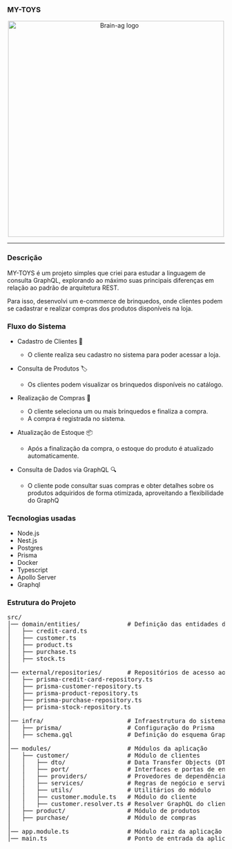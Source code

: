 ### MY-TOYS

<p align="center">
  <a href="http://nestjs.com/" target="blank"><img src="https://graphql.com/graphql-dot-com.jpg" width="500" alt="Brain-ag logo" /></a>
</p>

---

### Descrição

MY-TOYS é um projeto simples que criei para estudar a linguagem de consulta GraphQL, explorando ao máximo suas principais diferenças em relação ao padrão de arquitetura REST.

Para isso, desenvolvi um e-commerce de brinquedos, onde clientes podem se cadastrar e realizar compras dos produtos disponíveis na loja.

### Fluxo do Sistema
- Cadastro de Clientes 👤
  - O cliente realiza seu cadastro no sistema para poder acessar a loja.
  
- Consulta de Produtos 🏷️
  - Os clientes podem visualizar os brinquedos disponíveis no catálogo.

- Realização de Compras 🛒
    - O cliente seleciona um ou mais brinquedos e finaliza a compra.
    - A compra é registrada no sistema.
- Atualização de Estoque 📦
    - Após a finalização da compra, o estoque do produto é atualizado automaticamente.

- Consulta de Dados via GraphQL 🔍
    - O cliente pode consultar suas compras e obter detalhes sobre os produtos adquiridos de forma otimizada, aproveitando a flexibilidade do GraphQ


### Tecnologias usadas

- Node.js
- Nest.js
- Postgres
- Prisma
- Docker
- Typescript
- Apollo Server
- Graphql

### Estrutura do Projeto

<pre style="overflow-x: auto; max-width: 1000px; white-space: pre;">
src/
│── domain/entities/             # Definição das entidades do domínio
│   ├── credit-card.ts
│   ├── customer.ts
│   ├── product.ts
│   ├── purchase.ts
│   ├── stock.ts
│
│── external/repositories/       # Repositórios de acesso ao banco de dados
│   ├── prisma-credit-card-repository.ts
│   ├── prisma-customer-repository.ts
│   ├── prisma-product-repository.ts
│   ├── prisma-purchase-repository.ts
│   ├── prisma-stock-repository.ts
│
│── infra/                       # Infraestrutura do sistema
│   ├── prisma/                  # Configuração do Prisma
│   ├── schema.gql               # Definição do esquema GraphQL
│
│── modules/                     # Módulos da aplicação
│   ├── customer/                # Módulo de clientes
│   │   ├── dto/                 # Data Transfer Objects (DTOs)
│   │   ├── port/                # Interfaces e portas de entrada/saída
│   │   ├── providers/           # Provedores de dependências
│   │   ├── services/            # Regras de negócio e serviços
│   │   ├── utils/               # Utilitários do módulo
│   │   ├── customer.module.ts   # Módulo do cliente
│   │   ├── customer.resolver.ts # Resolver GraphQL do cliente
│   ├── product/                 # Módulo de produtos
│   ├── purchase/                # Módulo de compras
│
│── app.module.ts                # Módulo raiz da aplicação
│── main.ts                      # Ponto de entrada da aplicação
</pre>
